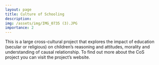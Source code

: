 ```yaml
---
layout: page
title: Culture of Schooling
description: 
img: /assets/img/IMG_0735 (3).JPG
importance: 2
---
```


This is a large cross-cultural project that explores the impact of education (secular or religious) on children’s reasoning and attitudes, morality and understanding of causal relationship. To find out more about the CoS project you can visit the project’s website.
